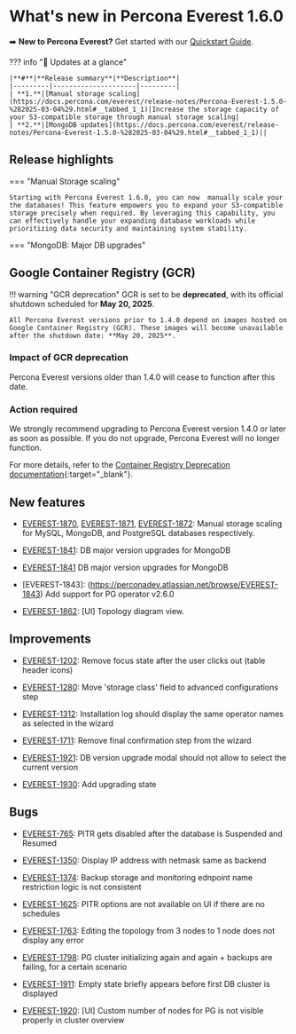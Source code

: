 # What's new in Percona Everest 1.6.0

➡️ **New to Percona Everest?** Get started with our [Quickstart Guide](https://docs.percona.com/everest/quick-install.html).


??? info "🔑 Updates at a glance"

    |**#**|**Release summary**|**Description**|
    |---------|---------------------|---------|
    | **1.**|[Manual storage scaling](https://docs.percona.com/everest/release-notes/Percona-Everest-1.5.0-%282025-03-04%29.html#__tabbed_1_1)|Increase the storage capacity of your S3-compatible storage through manual storage scaling|
    | **2.**|[MongoDB updates](https://docs.percona.com/everest/release-notes/Percona-Everest-1.5.0-%282025-03-04%29.html#__tabbed_1_1)||


## Release highlights

=== "Manual Storage scaling"

    Starting with Percona Everest 1.6.0, you can now  manually scale your the databases! This feature empowers you to expand your S3-compatible storage precisely when required. By leveraging this capability, you can effectively handle your expanding database workloads while prioritizing data security and maintaining system stability.


=== "MongoDB: Major DB upgrades"


## Google Container Registry (GCR)

!!! warning "GCR deprecation"
    GCR is set to be **deprecated**, with its official shutdown scheduled for **May 20, 2025**.

    All Percona Everest versions prior to 1.4.0 depend on images hosted on Google Container Registry (GCR). These images will become unavailable after the shutdown date: **May 20, 2025**.

### Impact of GCR deprecation

Percona Everest versions older than 1.4.0 will cease to function after this date.

### Action required

We strongly recommend upgrading to Percona Everest version 1.4.0 or later as soon as possible. If you do not upgrade, Percona Everest will no longer function.
    
For more details, refer to the [Container Registry Deprecation documentation](https://cloud.google.com/artifact-registry/docs/transition/prepare-gcr-shutdown){:target="_blank"}.


## New features

- [EVEREST-1870](https://perconadev.atlassian.net/browse/EVEREST-1870), [EVEREST-1871](https://perconadev.atlassian.net/browse/EVEREST-1871), [EVEREST-1872](https://perconadev.atlassian.net/browse/EVEREST-1872): Manual storage scaling for MySQL, MongoDB, and PostgreSQL databases respectively.

- [EVEREST-1841](https://perconadev.atlassian.net/browse/EVEREST-1841): DB major version upgrades for MongoDB

- [EVEREST-1841](https://perconadev.atlassian.net/browse/EVEREST-1841) DB major version upgrades for MongoDB

- [EVEREST-1843]: (https://perconadev.atlassian.net/browse/EVEREST-1843) Add support for PG operator v2.6.0

- [EVEREST-1862](https://perconadev.atlassian.net/browse/EVEREST-1862): \[UI\] Topology diagram view.

## Improvements

- [EVEREST-1202](https://perconadev.atlassian.net/browse/EVEREST-1202): Remove focus state after the user clicks out \(table header icons\)

- [EVEREST-1280](https://perconadev.atlassian.net/browse/EVEREST-1280): Move 'storage class' field to advanced configurations step

- [EVEREST-1312](https://perconadev.atlassian.net/browse/EVEREST-1312): Installation log should display the same operator names as selected in the wizard

- [EVEREST-1711](https://perconadev.atlassian.net/browse/EVEREST-1711): Remove final confirmation step from the wizard

- [EVEREST-1921](https://perconadev.atlassian.net/browse/EVEREST-1921): DB version upgrade modal should not allow to select the current version

- [EVEREST-1930](https://perconadev.atlassian.net/browse/EVEREST-1930): Add upgrading state


## Bugs

- [EVEREST-765](https://perconadev.atlassian.net/browse/EVEREST-765): PITR gets disabled after the database is Suspended and Resumed

- [EVEREST-1350](https://perconadev.atlassian.net/browse/EVEREST-1350): Display IP address with netmask same as backend

- [EVEREST-1374](https://perconadev.atlassian.net/browse/EVEREST-1374): Backup storage and monitoring ednpoint name restriction logic is not consistent

- [EVEREST-1625](https://perconadev.atlassian.net/browse/EVEREST-1625): PITR options are not available on UI if there are no schedules

- [EVEREST-1763](https://perconadev.atlassian.net/browse/EVEREST-1763):  Editing the topology from 3 nodes to 1 node does not display any error

- [EVEREST-1798](https://perconadev.atlassian.net/browse/EVEREST-1798): PG cluster initializing again and again \+ backups are failing, for a certain scenario

- [EVEREST-1911](https://perconadev.atlassian.net/browse/EVEREST-1911): Empty state briefly appears before first DB cluster is displayed

- [EVEREST-1920](https://perconadev.atlassian.net/browse/EVEREST-1920): [UI] Custom number of nodes for PG is not visible properly in cluster overview
